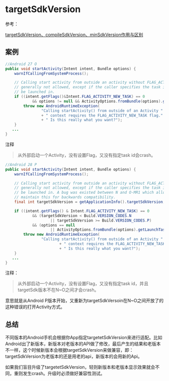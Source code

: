 # targetSdkVersion

参考：

[targetSdkVersion、compileSdkVersion、minSdkVersion作用与区别](https://www.jianshu.com/p/12e42558378a)

## 案例

```java
//Android 27 O
public void startActivity(Intent intent, Bundle options) {
    warnIfCallingFromSystemProcess();

    // Calling start activity from outside an activity without FLAG_ACTIVITY_NEW_TASK is
    // generally not allowed, except if the caller specifies the task id the activity should
    // be launched in.
    if ((intent.getFlags()&Intent.FLAG_ACTIVITY_NEW_TASK) == 0
            && options != null && ActivityOptions.fromBundle(options).getLaunchTaskId() == -1) {
        throw new AndroidRuntimeException(
                "Calling startActivity() from outside of an Activity "
                + " context requires the FLAG_ACTIVITY_NEW_TASK flag."
                + " Is this really what you want?");
    }
   ...
}
```

注释

> 从外部启动一个Activity，没有设置Flag，又没有指定task id会crash。

```java
//Android 28 P
public void startActivity(Intent intent, Bundle options) {
    warnIfCallingFromSystemProcess();

    // Calling start activity from outside an activity without FLAG_ACTIVITY_NEW_TASK is
    // generally not allowed, except if the caller specifies the task id the activity should
    // be launched in. A bug was existed between N and O-MR1 which allowed this to work. We
    // maintain this for backwards compatibility.
    final int targetSdkVersion = getApplicationInfo().targetSdkVersion;

    if ((intent.getFlags() & Intent.FLAG_ACTIVITY_NEW_TASK) == 0
            && (targetSdkVersion < Build.VERSION_CODES.N
                    || targetSdkVersion >= Build.VERSION_CODES.P)
            && (options == null
                    || ActivityOptions.fromBundle(options).getLaunchTaskId() == -1)) {
        throw new AndroidRuntimeException(
                "Calling startActivity() from outside of an Activity "
                        + " context requires the FLAG_ACTIVITY_NEW_TASK flag."
                        + " Is this really what you want?");
    }
   ...
}
```

注释：

> 从外部启动一个Activity，没有设置Flag，又没有指定task id，并且targetSdk版本不在N~O之间才会crash。

意思就是从Android P版本开始，又重新为targetSdkVersoin在N~O之间开放了的这种错误的打开Activity方式。

## 总结

不同版本的Android手机会根据你App指定targetetSdkVersion来进行适配。比如Android出了新版本，新版本对老版本的API做了修改，最后产生的结果和老版本不一样，这个时候新版本会根据targetSdkVersion来做兼容，即：targetSdkVersion为老版本的还是用老的api，新版本的会用新的Api。

如果我们盲目升级了targetetSdkVersion，轻则新版本和老版本显示效果就会不同，重则发生crash。升级时必须做好兼容性测试。